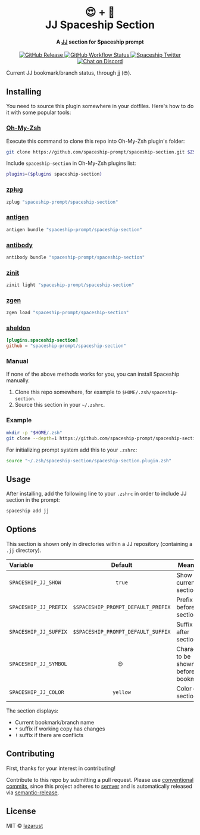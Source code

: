 <h1 align="center">
  😍 + 🚀
  <br>JJ Spaceship Section<br>
</h1>

<h4 align="center">
  A <a href="https://jj-vcs.github.io/jj/latest/" target="_blank">JJ</a> section for Spaceship prompt
</h4>

<p align="center">
  <a href="https://github.com/spaceship-prompt/spaceship-section/releases">
    <img src="https://img.shields.io/github/v/release/spaceship-prompt/spaceship-section.svg?style=flat-square"
      alt="GitHub Release" />
  </a>

  <a href="https://github.com/spaceship-prompt/spaceship-section/actions">
    <img src="https://img.shields.io/github/actions/workflow/status/spaceship-prompt/spaceship-gradle/ci.yaml?style=flat-square"
      alt="GitHub Workflow Status" />
  </a>

  <a href="https://twitter.com/SpaceshipPrompt">
    <img src="https://img.shields.io/badge/twitter-%40SpaceshipPrompt-00ACEE.svg?style=flat-square"
      alt="Spaceship Twitter" />
  </a>

  <a href="https://discord.gg/NTQWz8Dyt9">
    <img
      src="https://img.shields.io/discord/859409950999707668?label=discord&logoColor=white&style=flat-square"
      alt="Chat on Discord"
    />
  </a>
</p>

Current JJ bookmark/branch status, through jj (`😍`).

## Installing

You need to source this plugin somewhere in your dotfiles. Here's how to do it with some popular tools:

### [Oh-My-Zsh]

Execute this command to clone this repo into Oh-My-Zsh plugin's folder:

```zsh
git clone https://github.com/spaceship-prompt/spaceship-section.git $ZSH_CUSTOM/plugins/spaceship-section
```

Include `spaceship-section` in Oh-My-Zsh plugins list:

```zsh
plugins=($plugins spaceship-section)
```

### [zplug]

```zsh
zplug "spaceship-prompt/spaceship-section"
```

### [antigen]

```zsh
antigen bundle "spaceship-prompt/spaceship-section"
```

### [antibody]

```zsh
antibody bundle "spaceship-prompt/spaceship-section"
```

### [zinit]

```zsh
zinit light "spaceship-prompt/spaceship-section"
```

### [zgen]

```zsh
zgen load "spaceship-prompt/spaceship-section"
```

### [sheldon]

```toml
[plugins.spaceship-section]
github = "spaceship-prompt/spaceship-section"
```

### Manual

If none of the above methods works for you, you can install Spaceship manually.

1. Clone this repo somewhere, for example to `$HOME/.zsh/spaceship-section`.
2. Source this section in your `~/.zshrc`.

### Example

```zsh
mkdir -p "$HOME/.zsh"
git clone --depth=1 https://github.com/spaceship-prompt/spaceship-section.git "$HOME/.zsh/spaceship-section"
```

For initializing prompt system add this to your `.zshrc`:

```zsh title=".zshrc"
source "~/.zsh/spaceship-section/spaceship-section.plugin.zsh"
```

## Usage

After installing, add the following line to your `.zshrc` in order to include JJ section in the prompt:

```zsh
spaceship add jj
```

## Options

This section is shown only in directories within a JJ repository (containing a `.jj` directory).

| Variable              |              Default               | Meaning                                    |
| :-------------------- | :--------------------------------: | ------------------------------------------ |
| `SPACESHIP_JJ_SHOW`   |               `true`               | Show current section                       |
| `SPACESHIP_JJ_PREFIX` | `$SPACESHIP_PROMPT_DEFAULT_PREFIX` | Prefix before section                      |
| `SPACESHIP_JJ_SUFFIX` | `$SPACESHIP_PROMPT_DEFAULT_SUFFIX` | Suffix after section                       |
| `SPACESHIP_JJ_SYMBOL` |               `😍 `                | Character to be shown before bookmark      |
| `SPACESHIP_JJ_COLOR`  |              `yellow`              | Color of section                           |

The section displays:
- Current bookmark/branch name
- `*` suffix if working copy has changes
- `!` suffix if there are conflicts

## Contributing

First, thanks for your interest in contributing!

Contribute to this repo by submitting a pull request. Please use [conventional commits](https://www.conventionalcommits.org/), since this project adheres to [semver](https://semver.org/) and is automatically released via [semantic-release](https://github.com/semantic-release/semantic-release).

## License

MIT © [lazarust](http://github.com/lazarust)

<!-- References -->

[Oh-My-Zsh]: https://ohmyz.sh/
[zplug]: https://github.com/zplug/zplug
[antigen]: https://antigen.sharats.me/
[antibody]: https://getantibody.github.io/
[zinit]: https://github.com/zdharma/zinit
[zgen]: https://github.com/tarjoilija/zgen
[sheldon]: https://sheldon.cli.rs/
